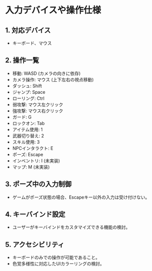 # 入力デバイスや操作仕様

## 1. 対応デバイス
- キーボード、マウス

## 2. 操作一覧
- 移動: WASD (カメラの向きに依存)
- カメラ操作: マウス (上下左右の視点移動)
- ダッシュ: Shift
- ジャンプ: Space
- ローリング: Ctrl
- 弱攻撃: マウス左クリック
- 強攻撃: マウス右クリック
- ガード: G
- ロックオン: Tab
- アイテム使用: 1
- 武器切り替え: 2
- スキル使用: 3
- NPCインタラクト: E
- ポーズ: Escape
- インベントリ: I (未実装)
- マップ: M (未実装)

## 3. ポーズ中の入力制御
- ゲームがポーズ状態の場合、Escapeキー以外の入力は受け付けない。

## 4. キーバインド設定
- ユーザーがキーバインドをカスタマイズできる機能の検討。

## 5. アクセシビリティ
- キーボードのみでの操作が可能であること。
- 色覚多様性に対応したUIカラーリングの検討。